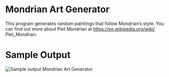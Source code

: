 Mondrian Art Generator
========================================================

This program generates random paintings that follow Mondrian’s style. You can find out more about Piet Mondrian at https://en.wikipedia.org/wiki/ Piet_Mondrian.


Sample Output
========================================================

![Sample output Mondrian Art Generator](https://github.com/nihathalici/The-Big-Book-of-Small-Python-Projects/blob/main/C47-Project-47-Mondrian-Art-Generator/mondrian_sample_output.PNG)

